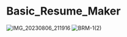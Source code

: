 # Basic_Resume_Maker
![IMG_20230806_211916](https://github.com/Sohan-2001/Basic_Resume_Maker/assets/112119230/bcbd6076-887c-4309-a87e-d4ef35cd2e56)
![BRM-1(2)](https://github.com/Sohan-2001/Basic_Resume_Maker/assets/112119230/24b70d94-88f7-41f8-8d76-00e4c412e417)


